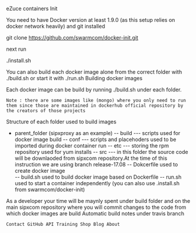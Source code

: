 eZuce containers
Init

You need to have Docker version at least 1.9.0 (as this setup relies on docker network heavily) and git installed

git clone https://github.com/swarmcom/docker-init.git

next run

./install.sh

You can also build each docker image alone from the correct folder with ./build.sh or start it with ./run.sh
Building docker images

Each docker image can be build by running ./build.sh under each folder.

    Note : there are some images like (mongo) where you only need to run them since those are maintained in dockerhub official repository by the creators of those projects

Structure of each folder used to build images

- parent_folder (sipxproxy as an example)
  -- build
     ---  scripts used for docker image build
  -- conf 
     --- scripts and placehoders used to be imported during  docker container run
  -- etc
     --- storing the rpm repository used for yum installs
  -- src
     --- in this folder the source code will be downlaoded from sipxcom repository.At the time of this instruction we are using branch release-17.08
  -- Dokcerfile     used to create docker image   
  -- build.sh       used to build docker image based on Dockerfile
  -- run.sh         used to start a container independently (you can also use .install.sh from swarmcom/docker-init)
     

As a developer your time will be maynly spent under build folder and on the main sipxcom repository where you will commit changes to the code from which docker images are build
Automatic build notes under travis branch

    Contact GitHub API Training Shop Blog About 

